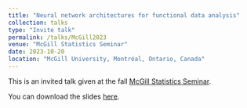 ```yaml
---
title: "Neural network architectures for functional data analysis"
collection: talks
type: "Invite talk"
permalink: /talks/McGill2023
venue: "McGill Statistics Seminar"
date: 2023-10-20
location: "McGill University, Montréal, Ontario, Canada"
---
```


This is an invited talk given at the fall [McGill Statistics Seminar](https://mcgillstat.github.io). 

 You can download the slides [here](http://cedricbeaulac.github.io/files/McGill_FDA_NN.pdf).

